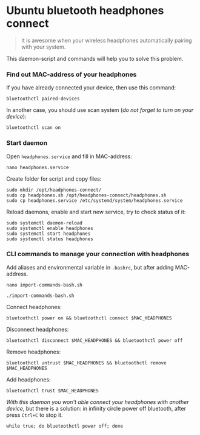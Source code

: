 # Ubuntu bluetooth headphones connect

> It is awesome when your wireless headphones automatically pairing with your system. 

This daemon-script and
commands will help you to solve this problem.

### Find out MAC-address of your headphones
If you have already connected your device, then
use this command:

```shell
bluetoothctl paired-devices
```

In another case, you should use scan system 
(_do not forget to turn on your device_):

```shell
bluetoothctl scan on
```

### Start daemon

Open `headphones.service` and fill in MAC-address:
```shell
nano headphones.service
```

Create folder for script and copy files:

```shell
sudo mkdir /opt/headphones-connect/
sudo cp headphones.sh /opt/headphones-connect/headphones.sh
sudo cp headphones.service /etc/systemd/system/headphones.service
```

Reload daemons, enable and start new service,
try to check status of it:

```shell
sudo systemctl daemon-reload
sudo systemctl enable headphones 
sudo systemctl start headphones
sudo systemctl status headphones
```

### CLI commands to manage your connection with headphones

Add aliases and environmental variable in `.bashrc`, but after adding MAC-address.

```shell
nano import-commands-bash.sh 
```

```shell
./import-commands-bash.sh
```

Connect headphones:
```shell
bluetoothctl power on && bluetoothctl connect $MAC_HEADPHONES
```

Disconnect headphones:
```shell
bluetoothctl disconnect $MAC_HEADPHONES && bluetoothctl power off
```

Remove headphones:
```shell
bluetoothctl untrust $MAC_HEADPHONES && bluetoothctl remove $MAC_HEADPHONES
```

Add headphones:
```shell
bluetoothctl trust $MAC_HEADPHONES
```

_With this daemon you won't able connect your
headphones with another device_, but there is a
solution: in infinity circle power off bluetooth,
after press `Ctrl+C` to stop it.

```shell
while true; do bluetoothctl power off; done
```
